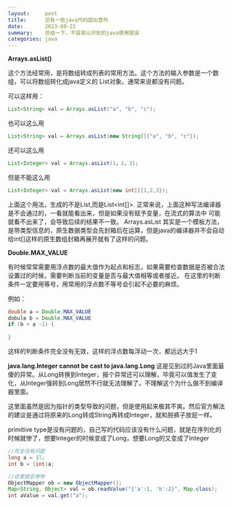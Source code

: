 ```yaml
---
layout:     post
title:      总有一些java代码超出意外
date:       2023-09-22
summary:    总结一下，不容易认识到的java使用错误
categories: java
---
```

__Arrays.asList()__

这个方法经常用，是将数组转成列表的常用方法。这个方法的输入参数是一个数组，可以将数组转化成java定义的
List对象。通常来说都没有问题。

可以这样用：
```java
List<String> val = Arrays.asList("a", "b", "c");
```
也可以这么用
```java
List<String> val = Arrays.asList(new String[]{"a", "b", "c"});
```
还可以这么用
```java
List<Integer> val = Arrays.asList(1，2，3);
```
但是不能这么用
```java
List<Integer> val = Arrays.asList(new int[]{1,2,3});
```
上面这个用法，生成的不是List<Integer>,而是List<int[]>. 正常来说，上面这种写法编译器是不会通过的，一看就能看出来，但是如果没有赋予变量，在流式的算法中
可能就看不出来了，会导致后续的结果不一致。
Arrays.asList 其实是一个模板方法，是带类型信息的，原生数据类型会先封箱后在运算，但是java的编译器并不会自动给int[]这样的原生数组封箱再展开就有了这样的问题。

__Double.MAX_VALUE__

有时候常常需要用浮点数的最大值作为起点和标志，如果需要检查数据是否被合法设置过的时候，需要判断当前的变量是否与最大值相等或者接近。
在这里的判断条件一定要用等号，用常用的浮点数不等号会引起不必要的麻烦。

例如：
```java
double a = Double.MAX_VALUE
dobule b = Double.MAX_VALUE
if (b < a -1) {
    
}
```
这样的判断条件完全没有无效，这样的浮点数每浮动一次，都远远大于1

__java.lang.Integer cannot be cast to java.lang.Long__
这是见到过的Java里面最傻的异常。从Long转换到Integer，报个异常还可以理解，毕竟可以值发生了变化，从Integer强转到Long居然不行就无法理解了。不理解这个为什么做不到编译器里面。

这里面虽然是因为指针的类型导致的问题，但是使用起来极其不爽。然后官方解法的建议是通过将原来的Long转成String再转成Integer，就和脱裤子放屁一样。

primitive type是没有问题的，自己写的代码应该没有什么问题，就是在序列化的时候就惨了，想要Integer的时候变成了Long，想要Long的又变成了Integer

```java
//完全没有问题
long a = 1l;
int b = (int)a;

//这里就会惨惨
ObjectMapper ob = new ObjectMapper();
Map<String, Object> val = ob.readValue("{'a':1, 'b':2}", Map.class);
int aValue = val.get("a"); 
```